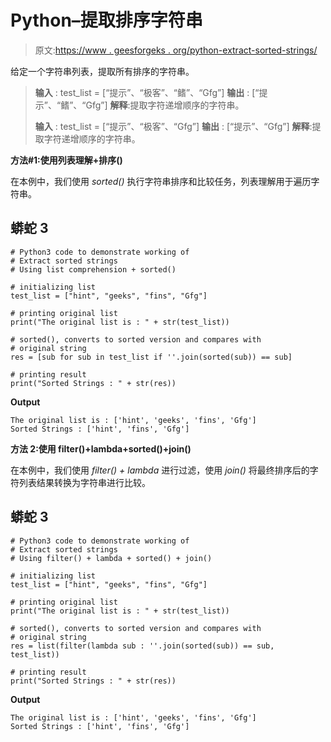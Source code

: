 # Python–提取排序字符串

> 原文:[https://www . geesforgeks . org/python-extract-sorted-strings/](https://www.geeksforgeeks.org/python-extract-sorted-strings/)

给定一个字符串列表，提取所有排序的字符串。

> **输入** : test_list = [“提示”、“极客”、“鳍”、“Gfg”]
> **输出** : [“提示”、“鳍”、“Gfg”]
> **解释**:提取字符递增顺序的字符串。
> 
> **输入** : test_list = [“提示”、“极客”、“Gfg”]
> **输出** : [“提示”、“Gfg”]
> **解释**:提取字符递增顺序的字符串。

**方法#1:使用列表理解+排序()**

在本例中，我们使用 *sorted()* 执行字符串排序和比较任务，列表理解用于遍历字符串。

## 蟒蛇 3

```
# Python3 code to demonstrate working of
# Extract sorted strings
# Using list comprehension + sorted()

# initializing list
test_list = ["hint", "geeks", "fins", "Gfg"]

# printing original list
print("The original list is : " + str(test_list))

# sorted(), converts to sorted version and compares with
# original string
res = [sub for sub in test_list if ''.join(sorted(sub)) == sub]

# printing result
print("Sorted Strings : " + str(res))
```

**Output**

```
The original list is : ['hint', 'geeks', 'fins', 'Gfg']
Sorted Strings : ['hint', 'fins', 'Gfg']

```

**方法 2:使用 filter()+lambda+sorted()+join()**

在本例中，我们使用 *filter() + lambda* 进行过滤，使用 *join()* 将最终排序后的字符列表结果转换为字符串进行比较。

## 蟒蛇 3

```
# Python3 code to demonstrate working of 
# Extract sorted strings
# Using filter() + lambda + sorted() + join()

# initializing list
test_list = ["hint", "geeks", "fins", "Gfg"]

# printing original list
print("The original list is : " + str(test_list))

# sorted(), converts to sorted version and compares with 
# original string
res = list(filter(lambda sub : ''.join(sorted(sub)) == sub, test_list))

# printing result 
print("Sorted Strings : " + str(res))
```

**Output**

```
The original list is : ['hint', 'geeks', 'fins', 'Gfg']
Sorted Strings : ['hint', 'fins', 'Gfg']

```